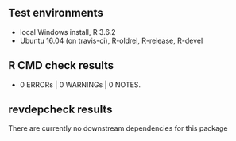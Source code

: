## Test environments
* local Windows install, R 3.6.2
* Ubuntu 16.04 (on travis-ci), R-oldrel, R-release, R-devel
## R CMD check results
* 0 ERRORs | 0 WARNINGs | 0 NOTES.
## revdepcheck results
There are currently no downstream dependencies for this package